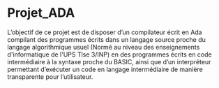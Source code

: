 # Projet_ADA

L’objectif de ce projet est de disposer d’un compilateur écrit en Ada compilant des
programmes écrits dans un langage source proche du langage algorithmique usuel (Normé au niveau des enseignements d'informatique de l'UPS Tlse 3/INP)
en des programmes écrits en code intermédiaire à la syntaxe proche du BASIC, ainsi
que d’un interpréteur permettant d’exécuter un code en langage intermédiaire de
manière transparente pour l’utilisateur.
